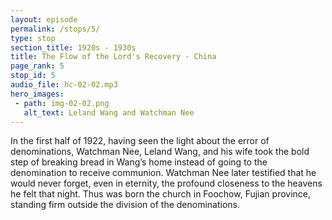 ```yaml
---
layout: episode
permalink: /stops/5/
type: stop
section_title: 1920s - 1930s
title: The Flow of the Lord's Recovery - China
page_rank: 5
stop_id: 5
audio_file: hc-02-02.mp3
hero_images:
 - path: img-02-02.png
   alt_text: Leland Wang and Watchman Nee
---
```


In the first half of 1922, having seen the light about the error of denominations, Watchman Nee, Leland Wang, and his wife took the bold step of breaking bread in Wang’s home instead of going to the denomination to receive communion. Watchman Nee later testified that he would never forget, even in eternity, the profound closeness to the heavens he felt that night. Thus was born the church in Foochow, Fujian province, standing firm outside the division of the denominations.  
